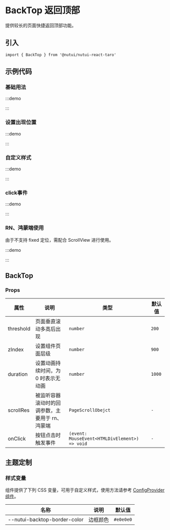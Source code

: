 # BackTop 返回顶部


提供较长的页面快捷返回顶部功能。

## 引入

```tsx
import { BackTop } from '@nutui/nutui-react-taro'
```

## 示例代码

### 基础用法

:::demo

<CodeBlock src='taro/demo1.tsx'></CodeBlock>

:::

### 设置出现位置

:::demo

<CodeBlock src='taro/demo2.tsx'></CodeBlock>

:::

### 自定义样式

:::demo

<CodeBlock src='taro/demo3.tsx'></CodeBlock>

:::

### click事件

:::demo

<CodeBlock src='taro/demo4.tsx'></CodeBlock>

:::

### RN、鸿蒙端使用

由于不支持 fixed 定位，需配合 ScrollView 进行使用。

:::demo

<CodeBlock src='taro/demo5.tsx'></CodeBlock>

:::

## BackTop

### Props

| 属性 | 说明 | 类型 | 默认值 |
| --- | --- | --- | --- |
| threshold | 页面垂直滚动多高后出现 | `number` | `200` |
| zIndex | 设置组件页面层级 | `number` | `900` |
| duration | 设置动画持续时间，为 0 时表示无动画 | `number` | `1000` |
| scrollRes | 被监听容器滚动时的回调参数，主要用于 rn、鸿蒙端 | `PageScrollObejct` | `-` |
| onClick | 按钮点击时触发事件 | `(event: MouseEvent<HTMLDivElement>) => void` | `-` |

## 主题定制

### 样式变量

组件提供了下列 CSS 变量，可用于自定义样式，使用方法请参考 [ConfigProvider 组件](#/zh-CN/component/configprovider)。

| 名称 | 说明 | 默认值 |
| --- | --- | --- |
| \--nutui-backtop-border-color | 边框颜色 | `#e0e0e0` |

